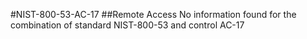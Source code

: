 #NIST-800-53-AC-17
##Remote Access
No information found for the combination of standard NIST-800-53 and control AC-17
